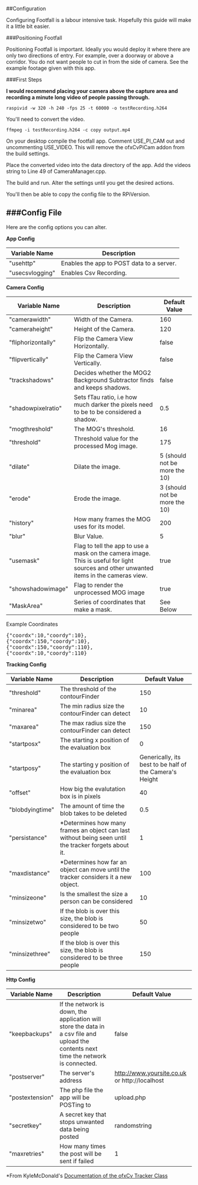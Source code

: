 ##Configuration

Configuring Footfall is a labour intensive task. Hopefully this guide will make it a little bit easier.

###Positioning Footfall

Positioning Footfall is important. Ideally you would deploy it where there are only two directions of entry. For example, over a doorway or above a corridor. You do not want people to cut in from the side of camera. See the example footage given with this app.

###First Steps

**I would recommend placing your camera above the capture area and recording a minute long video of people passing through.** 

``raspivid -w 320 -h 240 -fps 25 -t 60000 -o testRecording.h264``

You'll need to convert the video.

``ffmpeg -i testRecording.h264 -c copy output.mp4``

On your desktop compile the footfall app. Comment USE_PI_CAM out and uncommenting USE_VIDEO.
This will remove the ofxCvPiCam addon from the build settings. 

Place the converted video into the data directory of the app. Add the videos string to Line 49 of CameraManager.cpp.

The build and run. Alter the settings until you get the desired actions.

You'll then be able to copy the config file to the RPiVersion.

###Config File
--
Here are the config options you can alter.

**App Config**

| Variable Name | Description |
|---|---|
| "usehttp" | Enables the app to POST data to a server. |
| "usecsvlogging" | Enables Csv Recording.  |

**Camera Config**

| Variable Name | Description | Default Value |
|---|---|---|
| "camerawidth"| Width of the Camera. | 160 |
| "cameraheight"| Height of the Camera. | 120 |
| "fliphorizontally"| Flip the Camera View Horizontally. | false |
| "flipvertically"| Flip the Camera View Vertically. | false |
| "trackshadows"| Decides whether the MOG2 Background Subtractor finds and keeps shadows. | false |
| "shadowpixelratio" | Sets fTau ratio, i.e how much darker the pixels need to be to be considered a shadow. | 0.5 |
| "mogthreshold"| The MOG's threshold. | 16 |
| "threshold"| Threshold value for the processed Mog image. | 175 |
| "dilate" | Dilate the image.  | 5 (should not be more the 10) |
| "erode" | Erode the image.  | 3 (should not be more the 10) |
| "history"| How many frames the MOG uses for its model. | 200 |
| "blur"| Blur Value. | 5 |
| "usemask"| Flag to tell the app to use a mask on the camera image. This is useful for light sources and other unwanted items in the cameras view. | true |
| "showshadowimage"| Flag to render the unprocessed MOG image| true |
| "MaskArea"| Series of coordinates that make a mask. | See Below |

Example Coordinates

<pre>{"coordx":10,"coordy":10},
{"coordx":150,"coordy":10},
{"coordx":150,"coordy":110},
{"coordx":10,"coordy":110}
</pre>

**Tracking Config**

| Variable Name | Description | Default Value |
|---|---|---|
|"threshold"| The threshold of the contourFinder | 150 |
|"minarea"| The min radius size the contourFinder can detect | 10 |
|"maxarea"| The max radius size the contourFinder can detect | 150 |
|"startposx"| The starting x position of the evaluation box | 0 |
|"startposy"| The starting y position of the evaluation box | Generically, its best to be half of the Camera's Height |
|"offset"| How big the evalutation box is in pixels | 40 |
|"blobdyingtime"| The amount of time the blob takes to be deleted | 0.5 |
|"persistance"| *Determines how many frames an object can last without being seen until the tracker forgets about it. | 1 |
|"maxdistance"| *Determines how far an object can move until the tracker considers it a new object. | 100 |
|"minsizeone"| Is the smallest the size a person can be considered | 10 |
|"minsizetwo"| If the blob is over this size, the blob is considered to be two people | 50 |
|"minsizethree"| If the blob is over this size, the blob is considered to be three people | 150 |


**Http Config**

| Variable Name | Description | Default Value |
|---|---|---|
|"keepbackups"| If the network is down, the application will store the data in a csv file and upload the contents next time the network is connected. | false |
|"postserver"| The server's address | http://www.yoursite.co.uk or http://localhost |
|"postextension"| The php file the app will be POSTing to | upload.php |
|"secretkey"| A secret key that stops unwanted data being posted  | randomstring |
|"maxretries"| How many times the post will be sent if failed | 1 


*From KyleMcDonald's [Documentation of the ofxCv Tracker Class](https://github.com/kylemcdonald/ofxCv/blob/master/libs/ofxCv/include/ofxCv/Tracker.h#L4)
